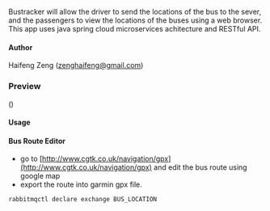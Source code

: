 Bustracker will allow the driver to send the locations of the bus to the sever, and the passengers to view the locations of the buses using a web browser.  
This app uses java spring cloud microservices achitecture and RESTful API. 
#### Author
Haifeng Zeng (zenghaifeng@gmail.com)

### Preview
()

#### Usage

#### Bus Route Editor 

- go to [http://www.cgtk.co.uk/navigation/gpx](http://www.cgtk.co.uk/navigation/gpx) and edit the bus route using google map
- export the route into garmin gpx file.


`rabbitmqctl declare exchange BUS_LOCATION`